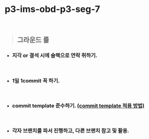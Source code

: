 # p3-ims-obd-p3-seg-7        

<br>


>## 그라운드 룰    

- ### 지각 or 결석 시에 슬랙으로 연락 취하기.     

<br>

- ### 1일 **1commit** 꼭 하기.   

<br>

- ### commit template 준수하기. <a href="https://github.com/bcaitech1/p3-ims-obd-p3-seg-7/wiki/commit-template-%EC%A0%81%EC%9A%A9">(commit template 적용 방법)</a>  

<br>

- ### 각자 브랜치를 파서 진행하고, 다른 브랜치 참고 및 활용. 
